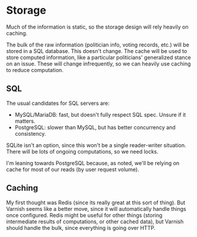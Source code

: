 # Storage

Much of the information is static, so the storage design will rely heavily on caching.

The bulk of the raw information (politician info, voting records, etc.) will be stored
in a SQL database. This doesn't change. The cache will be used to store computed
information, like a particular politicians' generalized stance on an issue. These
will change infrequently, so we can heavily use caching to reduce computation.

## SQL
The usual candidates for SQL servers are:
- MySQL/MariaDB: fast, but doesn't fully respect SQL spec. Unsure if it matters.
- PostgreSQL: slower than MySQL, but has better concurrency and consistency.

SQLite isn't an option, since this won't be a single reader-writer situation. There
will be lots of ongoing computations, so we need locks.

I'm leaning towards PostgreSQL because, as noted, we'll be relying on cache for most
of our reads (by user request volume).

## Caching
My first thought was Redis (since its really great at this sort of thing). But Varnish
seems like a better move, since it will automatically handle things once configured.
Redis might be useful for other things (storing intermediate results of computations,
or other cached data), but Varnish should handle the bulk, since everything is going
over HTTP.
